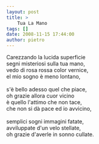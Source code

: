 ```yaml
---
layout: post
title: >
    Tua La Mano
tags: []
date: 2008-11-15 17:44:00
author: pietro
---
```

Carezzando la lucida superficie<br/>segni misteriosi sulla tua mano,<br/>vedo di rosa rossa color vernice,<br/>el mio sogno è meno lontano,<br/><br/>s'è bello adesso quel che piace,<br/>oh grazie allora cuor vicino<br/>è quello l'attimo che non tace,<br/>che non si dà pace ed io avvicino,<br/><br/>semplici sogni immagini fatate,<br/>avviluppate d'un velo stellate,<br/>oh grazie d'averle in sonno cullate.
